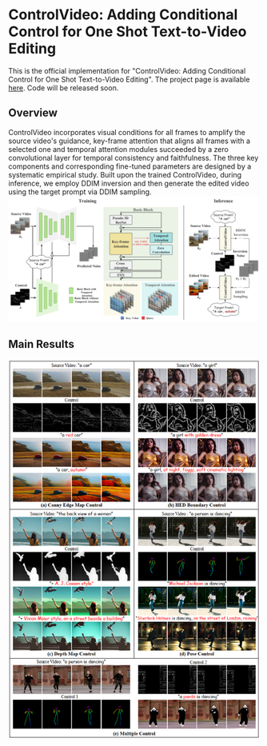 # ControlVideo: Adding Conditional Control for One Shot Text-to-Video Editing 
This is the official implementation for "ControlVideo: Adding Conditional Control for One Shot Text-to-Video Editing". The project page is available [here](https://controlvideo.github.io/). Code will be released soon.
## Overview
ControlVideo incorporates visual conditions for all frames to amplify the source video's guidance, key-frame attention that aligns all frames with a selected one and temporal attention modules succeeded by a zero convolutional layer for temporal consistency and faithfulness. The three key components and corresponding fine-tuned parameters are designed by a systematic empirical study. Built upon the trained ControlVideo, during inference, we employ DDIM inversion and then generate the edited video using the target prompt via DDIM sampling.
![image](data/method.png)
## Main Results
![image](data/demo.png)

